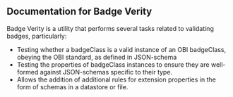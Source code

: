 ## Documentation for Badge Verity

Badge Verity is a utility that performs several tasks related to validating badges, particularly:
* Testing whether a badgeClass is a valid instance of an OBI badgeClass, obeying the OBI standard, as defined in JSON-schema
* Testing the properties of badgeClass instances to ensure they are well-formed against JSON-schemas specific to their type.
* Allows the addition of additional rules for extension properties in the form of schemas in a datastore or file.